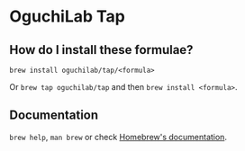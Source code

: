 # OguchiLab Tap

## How do I install these formulae?

`brew install oguchilab/tap/<formula>`

Or `brew tap oguchilab/tap` and then `brew install <formula>`.

## Documentation

`brew help`, `man brew` or check [Homebrew's documentation](https://docs.brew.sh).
